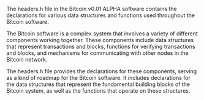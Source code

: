 The headers.h file in the Bitcoin v0.01 ALPHA software contains the declarations for various data structures and functions used throughout the Bitcoin software.

The Bitcoin software is a complex system that involves a variety of different components working together. These components include data structures that represent transactions and blocks, functions for verifying transactions and blocks, and mechanisms for communicating with other nodes in the Bitcoin network.

The headers.h file provides the declarations for these components, serving as a kind of roadmap for the Bitcoin software. It includes declarations for the data structures that represent the fundamental building blocks of the Bitcoin system, as well as the functions that operate on these structures.